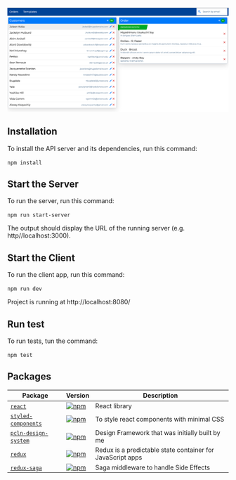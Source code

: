 ![alt text](public/project.png)

## Installation

To install the API server and its dependencies, run this command:

```npm install```

## Start the Server

To run the server, run this command: 

```npm run start-server```

The output should display the URL of the running server (e.g. http//localhost:3000).

## Start the Client

To run the  client app, run this command: 

```npm run dev```

 Project is running at http://localhost:8080/

## Run test

To run tests, tun the command:

```npm test```

## Packages

| Package                                                | Version                                                                                                                             | Description                                                                        |
| ------------------------------------------------------ | ----------------------------------------------------------------------------------------------------------------------------------- | ---------------------------------------------------------------------------------- |
| [`react`](https://github.com/facebook/react)           | [![npm](https://img.shields.io/npm/v/react-router.svg?style=flat-square)](https://www.npmjs.com/package/react-router)               | React library                                                                      |
| [`styled-components`](https://www.npmjs.com/package/styled-components)       | [![npm](https://img.shields.io/npm/v/styled-components.svg?style=flat-square)](https://www.npmjs.com/package/styled-components)       | To style react components with minimal CSS                 |
| [`pcln-design-system`](https://www.npmjs.com/package/pcln-design-system) | [![npm](https://img.shields.io/npm/v/pcln-design-system.svg?style=flat-square)](https://www.npmjs.com/package/pcln-design-system) | Design Framework that was initially built by me                 |
| [`redux`](https://www.npmjs.com/package/redux) | [![npm](https://img.shields.io/npm/v/redux.svg?style=flat-square)](https://www.npmjs.com/package/redux) | Redux is a predictable state container for JavaScript apps                                       |    
| [`redux-saga`](https://www.npmjs.com/package/redux-saga) | [![npm](https://img.shields.io/npm/v/redux-saga.svg?style=flat-square)](https://www.npmjs.com/package/redux-saga) | Saga middleware to handle Side Effects                                       |  
